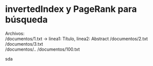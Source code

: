 # invertedIndex y PageRank para búsqueda  
Archivos:  
 /documentos/1.txt -> linea1: Título, linea2: Abstract
 /documentos/2.txt  
 /documentos/3.txt  
 /documentos/..
 /documentos/100.txt  
   
   sda
